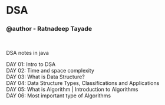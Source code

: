 # DSA
<h3>@author - Ratnadeep Tayade</h3><br>

DSA notes in java<br>

DAY 01: Intro to DSA<br>
DAY 02: Time and space complexity<br>
DAY 03: What is Data Structure?<br>
DAY 04: Data Structure Types, Classifications and Applications<br>
DAY 05: What is Algorithm | Introduction to Algorithms<br>
DAY 06: Most important type of Algorithms<br>
